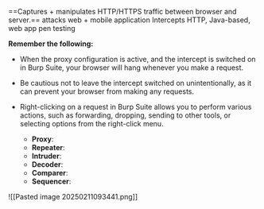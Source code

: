 ==Captures + manipulates HTTP/HTTPS traffic between browser and server.== 
attacks web + mobile application 
Intercepts HTTP, Java-based, web app pen testing

**Remember the following:**
- When the proxy configuration is active, and the intercept is switched on in Burp Suite, your browser will hang whenever you make a request.
- Be cautious not to leave the intercept switched on unintentionally, as it can prevent your browser from making any requests.
- Right-clicking on a request in Burp Suite allows you to perform various actions, such as forwarding, dropping, sending to other tools, or selecting options from the right-click menu.

	- **Proxy**: 
	- **Repeater**: 
	- **Intruder**: 
	- **Decoder**: 
	- **Comparer**: 
	- **Sequencer**:

![[Pasted image 20250211093441.png]]